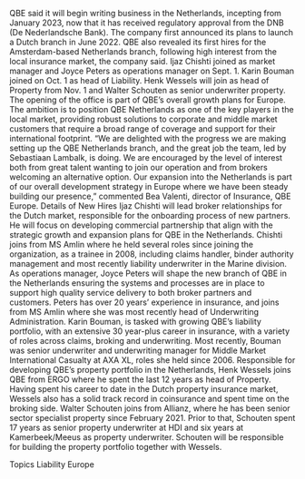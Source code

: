 QBE said it will begin writing business in the Netherlands, incepting from January 2023, now that it has received regulatory approval from the DNB (De Nederlandsche Bank).
The company first announced its plans to launch a Dutch branch in June 2022.
QBE also revealed its first hires for the Amsterdam-based Netherlands branch, following high interest from the local insurance market, the company said.
Ijaz Chishti joined as market manager and Joyce Peters as operations manager on Sept. 1. Karin Bouman joined on Oct. 1 as head of Liability. Henk Wessels will join as head of Property from Nov. 1 and Walter Schouten as senior underwriter property.
The opening of the office is part of QBE’s overall growth plans for Europe. The ambition is to position QBE Netherlands as one of the key players in the local market, providing robust solutions to corporate and middle market customers that require a broad range of coverage and support for their international footprint.
“We are delighted with the progress we are making setting up the QBE Netherlands branch, and the great job the team, led by Sebastiaan Lambalk, is doing. We are encouraged by the level of interest both from great talent wanting to join our operation and from brokers welcoming an alternative option. Our expansion into the Netherlands is part of our overall development strategy in Europe where we have been steady building our presence,” commented Bea Valenti, director of Insurance, QBE Europe.
Details of New Hires
Ijaz Chishti will lead broker relationships for the Dutch market, responsible for the onboarding process of new partners. He will focus on developing commercial partnership that align with the strategic growth and expansion plans for QBE in the Netherlands. Chishti joins from MS Amlin where he held several roles since joining the organization, as a trainee in 2008, including claims handler, binder authority management and most recently liability underwriter in the Marine division.
As operations manager, Joyce Peters will shape the new branch of QBE in the Netherlands ensuring the systems and processes are in place to support high quality service delivery to both broker partners and customers. Peters has over 20 years’ experience in insurance, and joins from MS Amlin where she was most recently head of Underwriting Administration.
Karin Bouman, is tasked with growing QBE’s liability portfolio, with an extensive 30 year-plus career in insurance, with a variety of roles across claims, broking and underwriting. Most recently, Bouman was senior underwriter and underwriting manager for Middle Market International Casualty at AXA XL, roles she held since 2006.
Responsible for developing QBE’s property portfolio in the Netherlands, Henk Wessels joins QBE from ERGO where he spent the last 12 years as head of Property. Having spent his career to date in the Dutch property insurance market, Wessels also has a solid track record in coinsurance and spent time on the broking side.
Walter Schouten joins from Allianz, where he has been senior sector specialist property since February 2021. Prior to that, Schouten spent 17 years as senior property underwriter at HDI and six years at Kamerbeek/Meeus as property underwriter. Schouten will be responsible for building the property portfolio together with Wessels.

Topics
Liability
Europe
